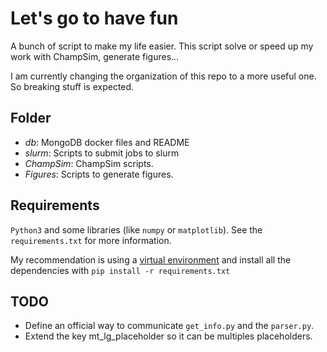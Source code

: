 #  Let's go to have fun

A bunch of script to make my life easier. This script solve or speed up my work
with ChampSim, generate figures...

I am currently changing the organization of this repo to a more useful one.
So breaking stuff is expected.

## Folder

* *db*: MongoDB docker files and README
* *slurm*: Scripts to submit jobs to slurm
* *ChampSim*: ChampSim scripts.
* *Figures*: Scripts to generate figures.

## Requirements

`Python3` and some libraries (like `numpy` or `matplotlib`). See the 
`requirements.txt` for more information.

My recommendation is using a [virtual environment](https://docs.python.org/3/library/venv.html)
and install all the dependencies with `pip install -r requirements.txt`

## TODO

* Define an official way to communicate `get_info.py` and the `parser.py`.
* Extend the key mt_lg_placeholder so it can be multiples placeholders.
